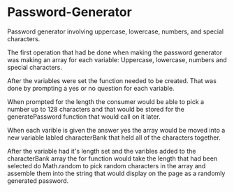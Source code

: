 # Password-Generator
Password generator involving uppercase, lowercase, numbers, and special characters.

The first operation that had be done when making the password generator was making an array for each variable: Uppercase, lowercase, numbers and special characters.

After the variables were set the function needed to be created. That was done by prompting a yes or no question for each variable.

When prompted for the length the consumer would be able to pick a number up to 128 characters and that would be stored for the generatePassword function that would call on it later.

When each varible is given the answer yes the array would be moved into a new variable labled characterBank that held all of the characters together.

After the variable had it's length set and the varibles added to the characterBank array the for function would take the length that had been selected do Math.random to pick random characters in the array and assemble them into the string that would display on the page as a randomly generated password.